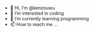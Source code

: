 - 👋 Hi, I’m @kenzouwu
- 👀 I’m interested in coding
- 🌱 I’m currently learning programming
- 📫 How to reach me ...

<!---
kenzouwu/kenzouwu is a ✨ special ✨ repository because its `README.md` (this file) appears on your GitHub profile.
You can click the Preview link to take a look at your changes.
--->
